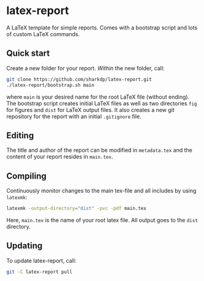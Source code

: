 latex-report
============

A LaTeX template for simple reports. Comes with a bootstrap script and lots of custom LaTeX commands.

Quick start
-----------

Create a new folder for your report. *Within* the new folder, call:

```sh
git clone https://github.com/sharkdp/latex-report.git
./latex-report/bootstrap.sh main
```

where `main` is your desired name for the root LaTeX file (without ending). The bootstrap script creates initial LaTeX files as well as two directories `fig` for figures and `dist` for LaTeX output files. It also creates a new git repository for the report with an initial `.gitignore` file.

Editing
-------
The title and author of the report can be modified in `metadata.tex` and the content of your report resides in `main.tex`.

Compiling
---------
Continuously monitor changes to the main tex-file and all includes by using `latexmk`:
```sh
latexmk -output-directory="dist" -pvc -pdf main.tex
```
Here, `main.tex` is the name of your root latex file. All output goes to the `dist` directory.

Updating
--------
To update latex-report, call:
```sh
git -C latex-report pull
```
